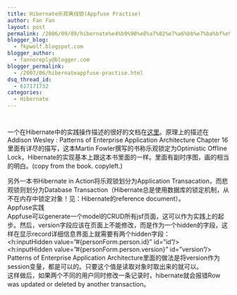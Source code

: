```yaml
---
title: Hibernate乐观离线锁(Appfuse Practise)
author: Fan Fan
layout: post
permalink: /2006/09/09/hibernate%e4%b9%90%e8%a7%82%e7%a6%bb%e7%ba%bf%e9%94%81appfuse-practise/
blogger_blog:
  - fkpwolf.blogspot.com
blogger_author:
  - fannoreply@blogger.com
blogger_permalink:
  - /2007/06/hibernateappfuse-practise.html
dsq_thread_id:
  - 617171732
categories:
  - Hibernate
---
```

<a onblur="try {parent.deselectBloggerImageGracefully();} catch(e) {}" href="http://1.bp.blogspot.com/_lz-dDaxCZHc/Rmaqz3h5QYI/AAAAAAAAABs/jRfSRI2E5yY/s1600-h/01695366102a6624ab184cb5.jpg.bmp"><img style="margin: 0px auto 10px; display: block; text-align: center; cursor: pointer;" src="http://1.bp.blogspot.com/_lz-dDaxCZHc/Rmaqz3h5QYI/AAAAAAAAABs/jRfSRI2E5yY/s400/01695366102a6624ab184cb5.jpg.bmp" alt="" id="BLOGGER_PHOTO_ID_5072929838335607170" border="0" /></a>  
一个在Hibernate中的实践操作描述的很好的文档在[这里][1]。原理上的描述在Addison Wesley : Patterns of Enterprise Application Architecture Chapter 16里面有详尽的描写，这本Martin Fowler撰写的书称乐观锁定为Optimistic Offline Lock，Hibernate的实现基本上跟这本书里面的一样。里面有副时序图，画的相当的明白。(copy from the book. copyleft.)

另外一本书Hibernate in Action将乐观锁划分为Application Transacation，而悲观锁则划分为Database Transaction（Hibernate总是使用数据库的锁定机制，从不在内存中锁定对象！见：Hibernate的reference document）。  
Appfuse实践  
Appfuse可以generate一个model的CRUD所有jsf页面，这可以作为实践上的起步。然后，version字段应该在页面上不能修改，而是作为一个hidden的字段，这样在显示record详细信息界面上就需要有两个hidden字段：  
<h:inputHidden value=&#8221;#{personForm.person.id}&#8221; id=&#8221;id&#8221;/>  
<h:inputHidden value=&#8221;#{personForm.person.version}&#8221; id=&#8221;version&#8221;/>  
Patterns of Enterprise Application Architecture里面的做法是将version作为session变量，都是可以的。只要这个值是读取对象时取出来的就可以。  
这样做后，如果两个不同的用户同时修改一条记录时，hibernate就会报错Row was updated or deleted by another transaction。

 [1]: http://caterpillar.onlyfun.net/Gossip/HibernateGossip/OptimisticLocking.html